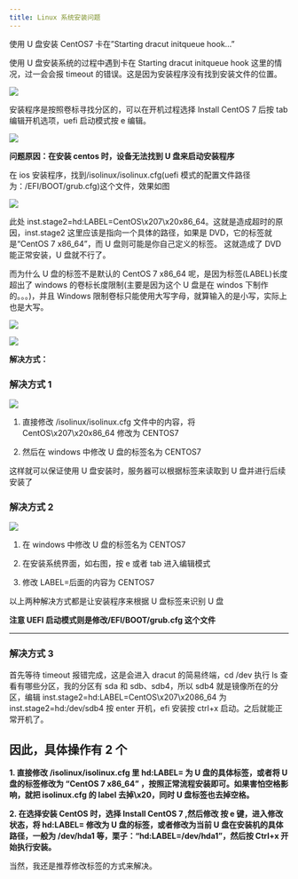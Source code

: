 ```yaml
---
title: Linux 系统安装问题
---
```


使用 U 盘安装 CentOS7 卡在”Starting dracut initqueue hook…”

使用 U 盘安装系统的过程中遇到卡在 Starting dracut initqueue hook 这里的情况，过一会会报 timeout 的错误。这是因为安装程序没有找到安装文件的位置。

![](https://notes-learning.oss-cn-beijing.aliyuncs.com/nebxk0/1616168532248-128a82ff-30cc-4b4d-9db2-efb3509b83fc.png)

安装程序是按照卷标寻找分区的，可以在开机过程选择 Install CentOS 7 后按 tab 编辑开机选项，uefi 启动模式按 e 编辑。

![](https://notes-learning.oss-cn-beijing.aliyuncs.com/nebxk0/1616168532228-b481918d-40fb-4a5d-9dd8-481d5d55422e.png)

**问题原因：在安装 centos 时，设备无法找到 U 盘来启动安装程序**

在 ios 安装程序，找到/isolinux/isolinux.cfg(uefi 模式的配置文件路径为：/EFI/BOOT/grub.cfg)这个文件，效果如图

![](https://notes-learning.oss-cn-beijing.aliyuncs.com/nebxk0/1616168532249-a2840410-d1be-4f90-b9de-29703f1040b9.png)

此处 inst.stage2=hd:LABEL=CentOS\x207\x20x86_64。这就是造成超时的原因，inst.stage2 这里应该是指向一个具体的路径，如果是 DVD，它的标签就是“CentOS 7 x86_64”，而 U 盘则可能是你自己定义的标签。 这就造成了 DVD 能正常安装，U 盘就不行了。

而为什么 U 盘的标签不是默认的 CentOS 7 x86_64 呢，是因为标签(LABEL)长度超出了 windows 的卷标长度限制(主要是因为这个 U 盘是在 windos 下制作的。。。)，并且 Windows 限制卷标只能使用大写字母，就算输入的是小写，实际上也是大写。

![](https://notes-learning.oss-cn-beijing.aliyuncs.com/nebxk0/1616168532266-b8d3cc0c-b9aa-421d-a3e0-03c1bb252e65.png)

![](https://notes-learning.oss-cn-beijing.aliyuncs.com/nebxk0/1616168532253-69173fc7-c704-459b-8057-7ef2d24837b4.png)

**解决方式：**

### 解决方式 1

![](https://notes-learning.oss-cn-beijing.aliyuncs.com/nebxk0/1616168532236-5667c5d2-d80e-428a-a9ae-28a8c02a9f96.png)

1. 直接修改 /isolinux/isolinux.cfg 文件中的内容，将 CentOS\x207\x20x86_64 修改为 CENTOS7

2. 然后在 windows 中修改 U 盘的标签名为 CENTOS7

这样就可以保证使用 U 盘安装时，服务器可以根据标签来读取到 U 盘并进行后续安装了

### 解决方式 2

![](https://notes-learning.oss-cn-beijing.aliyuncs.com/nebxk0/1616168532287-1f22f5eb-1b38-4bde-8048-9a5a8065373a.png)

1. 在 windows 中修改 U 盘的标签名为 CENTOS7

2. 在安装系统界面，如右图，按 e 或者 tab 进入编辑模式

3. 修改 LABEL=后面的内容为 CENTOS7

以上两种解决方式都是让安装程序来根据 U 盘标签来识别 U 盘

**注意 UEFI 启动模式则是修改/EFI/BOOT/grub.cfg 这个文件**

---

### 解决方式 3

首先等待 timeout 报错完成，这是会进入 dracut 的简易终端，cd /dev 执行 ls 查看有哪些分区，我的分区有 sda 和 sdb、sdb4，所以 sdb4 就是镜像所在的分区，编辑 inst.stage2=hd:LABEL=CentOS\x207\x2086_64 为 inst.stage2=hd:/dev/sdb4 按 enter 开机，efi 安装按 ctrl+x 启动。之后就能正常开机了。

## 因此，具体操作有 2 个

**1. 直接修改 /isolinux/isolinux.cfg 里 hd:LABEL= 为 U 盘的具体标签，或者将 U 盘的标签修改为 “CentOS 7 x86_64” ，按照正常流程安装即可。如果害怕空格影响，就把 isolinux.cfg 的 label 去掉\x20，同时 U 盘标签也去掉空格。**

**2. 在选择安装 CentOS 时，选择 Install CentOS 7 ,然后修改 按 e 键，进入修改状态，将 hd:LABEL= 修改为 U 盘的标签，或者修改为当前 U 盘在安装机的具体路径，一般为 /dev/hda1 等，栗子：“hd:LABEL=/dev/hda1”，然后按 Ctrl+x 开始执行安装。**

当然，我还是推荐修改标签的方式来解决。
